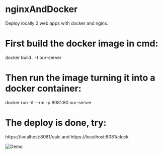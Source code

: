 # nginxAndDocker
Deploy locally 2 web apps with docker and nginx.


# First build the docker image in cmd: 
 docker build . -t our-server
 
# Then run the image turning it into a docker container:
 docker run -it --rm -p 8081:80 our-server
 
# The deploy is done, try:
 https://localhost:8081/calc
 and
 https://localhost:8081/clock
 
![Demo](https://drive.google.com/drive/u/2/folders/1gCZz_eTZNJzaga0Qmrdk9t567GEZdrgJ)
